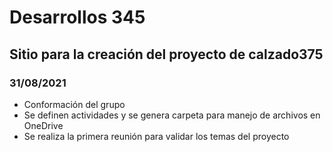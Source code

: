 # Desarrollos 345
## Sitio para la creación del proyecto de calzado375
### 31/08/2021
* Conformación del grupo
* Se definen actividades y se genera carpeta para manejo de archivos en OneDrive
* Se realiza la primera reunión para validar los temas del proyecto
